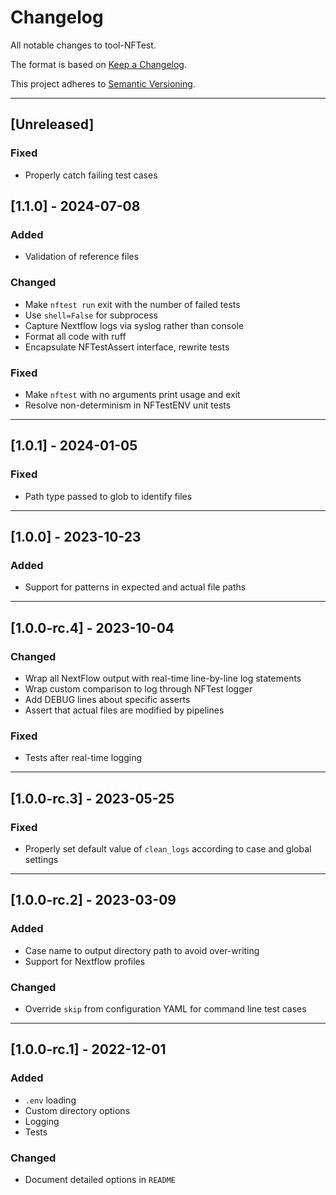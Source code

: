 # Changelog
All notable changes to tool-NFTest.

The format is based on [Keep a Changelog](https://keepachangelog.com/en/1.0.0/).

This project adheres to [Semantic Versioning](https://semver.org/spec/v2.0.0.html).

---

## [Unreleased]

### Fixed
- Properly catch failing test cases

## [1.1.0] - 2024-07-08

### Added
- Validation of reference files

### Changed
- Make `nftest run` exit with the number of failed tests
- Use `shell=False` for subprocess
- Capture Nextflow logs via syslog rather than console
- Format all code with ruff
- Encapsulate NFTestAssert interface, rewrite tests

### Fixed
- Make `nftest` with no arguments print usage and exit
- Resolve non-determinism in NFTestENV unit tests

---

## [1.0.1] - 2024-01-05
### Fixed
- Path type passed to glob to identify files

---

## [1.0.0] - 2023-10-23
### Added
- Support for patterns in expected and actual file paths

---

## [1.0.0-rc.4] - 2023-10-04
### Changed
- Wrap all NextFlow output with real-time line-by-line log statements
- Wrap custom comparison to log through NFTest logger
- Add DEBUG lines about specific asserts
- Assert that actual files are modified by pipelines

### Fixed
- Tests after real-time logging

---

## [1.0.0-rc.3] - 2023-05-25
### Fixed
- Properly set default value of `clean_logs` according to case and global settings

---

## [1.0.0-rc.2] - 2023-03-09
### Added
- Case name to output directory path to avoid over-writing
- Support for Nextflow profiles
### Changed
- Override `skip` from configuration YAML for command line test cases

---

## [1.0.0-rc.1] - 2022-12-01
### Added
- `.env` loading
- Custom directory options
- Logging
- Tests
### Changed
- Document detailed options in `README`
